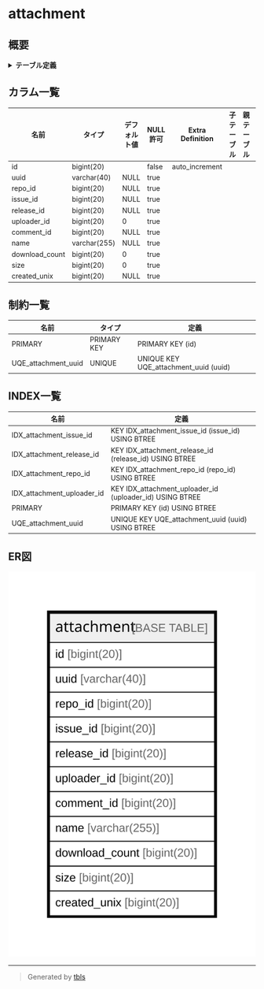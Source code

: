 # attachment

## 概要

<details>
<summary><strong>テーブル定義</strong></summary>

```sql
CREATE TABLE `attachment` (
  `id` bigint(20) NOT NULL AUTO_INCREMENT,
  `uuid` varchar(40) DEFAULT NULL,
  `repo_id` bigint(20) DEFAULT NULL,
  `issue_id` bigint(20) DEFAULT NULL,
  `release_id` bigint(20) DEFAULT NULL,
  `uploader_id` bigint(20) DEFAULT 0,
  `comment_id` bigint(20) DEFAULT NULL,
  `name` varchar(255) DEFAULT NULL,
  `download_count` bigint(20) DEFAULT 0,
  `size` bigint(20) DEFAULT 0,
  `created_unix` bigint(20) DEFAULT NULL,
  PRIMARY KEY (`id`),
  UNIQUE KEY `UQE_attachment_uuid` (`uuid`),
  KEY `IDX_attachment_issue_id` (`issue_id`),
  KEY `IDX_attachment_release_id` (`release_id`),
  KEY `IDX_attachment_uploader_id` (`uploader_id`),
  KEY `IDX_attachment_repo_id` (`repo_id`)
) ENGINE=InnoDB DEFAULT CHARSET=utf8mb4 ROW_FORMAT=DYNAMIC
```

</details>

## カラム一覧

| 名前             | タイプ          | デフォルト値       | NULL許可   | Extra Definition | 子テーブル      | 親テーブル      | コメント     |
| -------------- | ------------ | ------------ | -------- | ---------------- | ---------- | ---------- | -------- |
| id             | bigint(20)   |              | false    | auto_increment   |            |            |          |
| uuid           | varchar(40)  | NULL         | true     |                  |            |            |          |
| repo_id        | bigint(20)   | NULL         | true     |                  |            |            |          |
| issue_id       | bigint(20)   | NULL         | true     |                  |            |            |          |
| release_id     | bigint(20)   | NULL         | true     |                  |            |            |          |
| uploader_id    | bigint(20)   | 0            | true     |                  |            |            |          |
| comment_id     | bigint(20)   | NULL         | true     |                  |            |            |          |
| name           | varchar(255) | NULL         | true     |                  |            |            |          |
| download_count | bigint(20)   | 0            | true     |                  |            |            |          |
| size           | bigint(20)   | 0            | true     |                  |            |            |          |
| created_unix   | bigint(20)   | NULL         | true     |                  |            |            |          |

## 制約一覧

| 名前                  | タイプ         | 定義                                    |
| ------------------- | ----------- | ------------------------------------- |
| PRIMARY             | PRIMARY KEY | PRIMARY KEY (id)                      |
| UQE_attachment_uuid | UNIQUE      | UNIQUE KEY UQE_attachment_uuid (uuid) |

## INDEX一覧

| 名前                         | 定義                                                       |
| -------------------------- | -------------------------------------------------------- |
| IDX_attachment_issue_id    | KEY IDX_attachment_issue_id (issue_id) USING BTREE       |
| IDX_attachment_release_id  | KEY IDX_attachment_release_id (release_id) USING BTREE   |
| IDX_attachment_repo_id     | KEY IDX_attachment_repo_id (repo_id) USING BTREE         |
| IDX_attachment_uploader_id | KEY IDX_attachment_uploader_id (uploader_id) USING BTREE |
| PRIMARY                    | PRIMARY KEY (id) USING BTREE                             |
| UQE_attachment_uuid        | UNIQUE KEY UQE_attachment_uuid (uuid) USING BTREE        |

## ER図

![er](attachment.svg)

---

> Generated by [tbls](https://github.com/k1LoW/tbls)
